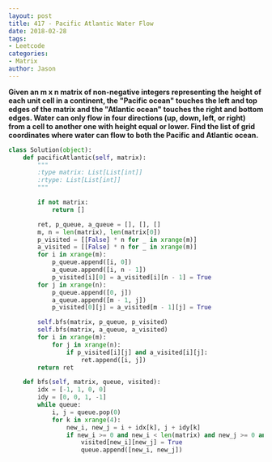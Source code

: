 ```yaml
---
layout: post
title: 417 - Pacific Atlantic Water Flow
date: 2018-02-28
tags:
- Leetcode
categories:
- Matrix
author: Jason
---
```

**Given an m x n matrix of non-negative integers representing the height of each unit cell in a continent, the "Pacific ocean" touches the left and top edges of the matrix and the "Atlantic ocean" touches the right and bottom edges. Water can only flow in four directions (up, down, left, or right) from a cell to another one with height equal or lower. Find the list of grid coordinates where water can flow to both the Pacific and Atlantic ocean.**


```python
class Solution(object):
    def pacificAtlantic(self, matrix):
        """
        :type matrix: List[List[int]]
        :rtype: List[List[int]]
        """

        if not matrix:
            return []

        ret, p_queue, a_queue = [], [], []
        m, n = len(matrix), len(matrix[0])
        p_visited = [[False] * n for _ in xrange(m)]
        a_visited = [[False] * n for _ in xrange(m)]
        for i in xrange(m):
            p_queue.append([i, 0])
            a_queue.append([i, n - 1])
            p_visited[i][0] = a_visited[i][n - 1] = True
        for j in xrange(n):
            p_queue.append([0, j])
            a_queue.append([m - 1, j])
            p_visited[0][j] = a_visited[m - 1][j] = True

        self.bfs(matrix, p_queue, p_visited)
        self.bfs(matrix, a_queue, a_visited)
        for i in xrange(m):
            for j in xrange(n):
                if p_visited[i][j] and a_visited[i][j]:
                    ret.append([i, j])
        return ret

    def bfs(self, matrix, queue, visited):
        idx = [-1, 1, 0, 0]
        idy = [0, 0, 1, -1]
        while queue:
            i, j = queue.pop(0)
            for k in xrange(4):
                new_i, new_j = i + idx[k], j + idy[k]
                if new_i >= 0 and new_i < len(matrix) and new_j >= 0 and new_j < len(matrix[0]) and not visited[new_i][new_j] and matrix[i][j] <= matrix[new_i][new_j]:
                    visited[new_i][new_j] = True
                    queue.append([new_i, new_j])
```
